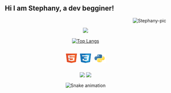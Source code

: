 ## Hi I am Stephany, a dev begginer!

<div align="right">
  
  ![Stephany-pic](https://user-images.githubusercontent.com/95192898/150832137-dc76df0e-7835-49ca-8b59-954739d56143.jpg)
  
</div>

<div align="center">
  <a href="https://github.com/StephanyDuarte">
  <img height="180em" src="https://github-readme-stats.vercel.app/api?username=StephanyDuarte&theme=radical&include_all_commits=true&count_private=true"/>
    
  [![Top Langs](https://github-readme-stats.vercel.app/api/top-langs/?username=StephanyDuarte&theme=radical)](https://github.com/anuraghazra/github-readme-stats)
</div>
  
  
  
<div style="display: inline_block" align="center"><br>
  <img align="center" alt="Rafa-HTML" height="30" width="40" src="https://raw.githubusercontent.com/devicons/devicon/master/icons/html5/html5-original.svg">
  <img align="center" alt="Rafa-CSS" height="30" width="40" src="https://raw.githubusercontent.com/devicons/devicon/master/icons/css3/css3-original.svg">
  <img align="center" alt="Rafa-Python" height="30" width="40" src="https://raw.githubusercontent.com/devicons/devicon/master/icons/python/python-original.svg">
  
</div>

  
## 

 <div align="center"> 
  <a href = "mailto:sduarteportela@gmail.com"><img src="https://img.shields.io/badge/-Gmail-%23333?style=for-the-badge&logo=gmail&logoColor=white" target="_blank"></a>
  <a href="https://www.linkedin.com/in/stephany-duarte" target="_blank"><img src="https://img.shields.io/badge/-LinkedIn-%230077B5?style=for-the-badge&logo=linkedin&logoColor=white" target="_blank"></a> 
<div>
  
  ![Snake animation](https://github.com/StephanyDuarte/StephanyDuarte/blob/output/github-contribution-grid-snake.svg)
</div>
  

